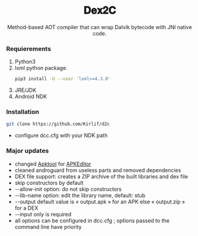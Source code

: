 <div align="center">
  <h1 align="center">𝐃𝐞𝐱𝟐𝐂</h1>  
  <p align="center">
    Method-based AOT compiler that can wrap Dalvik bytecode with JNI native code.
  </p>
</div>

### Requierements
1. Python3
2. lxml python package.
   ```bash
   pip3 install -U --user 'lxml>=4.3.0'
   ```
3. JRE/JDK
3. Android NDK

### Installation
   ```bash
   git clone https://github.com/Kirlif/d2c
   ```
- configure dcc.cfg with your NDK path

### Major updates
- changed <a href="https://apktool.org/">Apktool</a> for <a href="https://github.com/REAndroid/APKEditor">APKEditor</a>
- cleaned androguard from useless parts and removed dependencies
- DEX file support: creates a ZIP archive of the built libraries and dex file
- skip constructors by default
- --allow-init option: do not skip constructors
- --lib-name option: edit the library name, default: stub
- --output default value is « output.apk » for an APK else « output.zip » for a DEX
- --input only is required 
- all options can be configured in dcc.cfg ; options passed to the command line have priority

